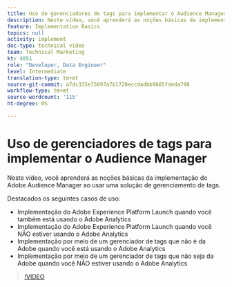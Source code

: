 ```yaml
---
title: Uso de gerenciadores de tags para implementar o Audience Manager
description: Neste vídeo, você aprenderá as noções básicas da implementação do Adobe Audience Manager ao usar uma solução de gerenciamento de tags.
feature: Implementation Basics
topics: null
activity: implement
doc-type: technical video
team: Technical Marketing
kt: 4051
role: "Developer, Data Engineer"
level: Intermediate
translation-type: tm+mt
source-git-commit: a7dc335e75697a7b1720eccdadbb9605fdeda798
workflow-type: tm+mt
source-wordcount: '115'
ht-degree: 0%

---
```



# Uso de gerenciadores de tags para implementar o Audience Manager

Neste vídeo, você aprenderá as noções básicas da implementação do Adobe Audience Manager ao usar uma solução de gerenciamento de tags.

Destacados os seguintes casos de uso:

* Implementação do Adobe Experience Platform Launch quando você também está usando o Adobe Analytics
* Implementação do Adobe Experience Platform Launch quando você NÃO estiver usando o Adobe Analytics
* Implementação por meio de um gerenciador de tags que não é da Adobe quando você está usando o Adobe Analytics
* Implementação por meio de um gerenciador de tags que não seja da Adobe quando você NÃO estiver usando o Adobe Analytics

>[!VIDEO](https://video.tv.adobe.com/v/29964/?quality=12)
